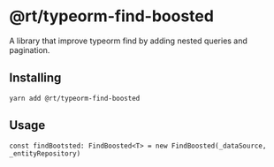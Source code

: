 # @rt/typeorm-find-boosted
A library that improve typeorm find by adding nested queries and pagination.

## Installing

`yarn add @rt/typeorm-find-boosted`

## Usage

`const findBootsted: FindBoosted<T> = new FindBoosted(_dataSource, _entityRepository)`
